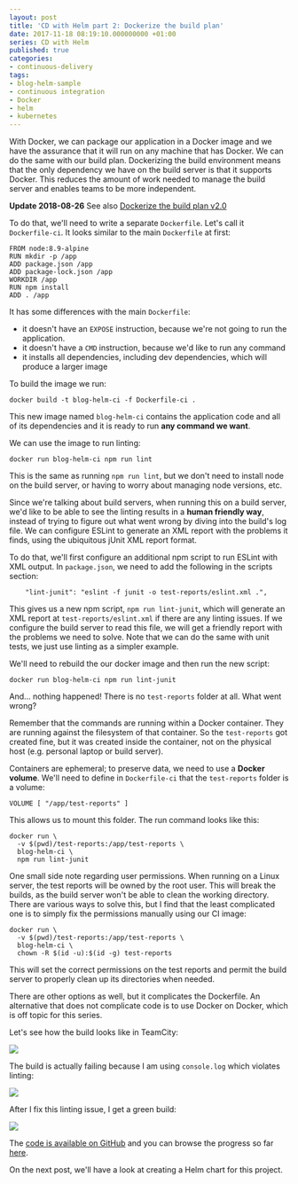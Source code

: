 ```yaml
---
layout: post
title: 'CD with Helm part 2: Dockerize the build plan'
date: 2017-11-18 08:19:10.000000000 +01:00
series: CD with Helm
published: true
categories:
- continuous-delivery
tags:
- blog-helm-sample
- continuous integration
- Docker
- helm
- kubernetes
---
```


With Docker, we can package our application in a Docker image and we have the assurance that it will run on any machine that has Docker. We can do the same with our build plan. Dockerizing the build environment means that the only dependency we have on the build server is that it supports Docker. This reduces the amount of work needed to manage the build server and enables teams to be more independent.

<!--more-->

<strong>Update 2018-08-26</strong> See also <a href="{{ site.baseurl }}/2018/08/26/dockerize-the-build-plan-v2-0.html">Dockerize the build plan v2.0</a>

To do that, we'll need to write a separate <code>Dockerfile</code>. Let's call it <code>Dockerfile-ci</code>. It looks similar to the main <code>Dockerfile</code> at first:

```
FROM node:8.9-alpine
RUN mkdir -p /app
ADD package.json /app
ADD package-lock.json /app
WORKDIR /app
RUN npm install
ADD . /app
```

It has some differences with the main <code>Dockerfile</code>:
<ul>
<li>it doesn't have an <code>EXPOSE</code> instruction, because we're not going to run the application.</li>
<li>it doesn't have a <code>CMD</code> instruction, because we'd like to run any command</li>
<li>it installs all dependencies, including dev dependencies, which will produce a larger image</li>
</ul>

To build the image we run:

```
docker build -t blog-helm-ci -f Dockerfile-ci .
```

This new image named <code>blog-helm-ci</code> contains the application code and all of its dependencies and it is ready to run <strong>any command we want</strong>.

We can use the image to run linting:

```
docker run blog-helm-ci npm run lint
```

This is the same as running <code>npm run lint</code>, but we don't need to install node on the build server, or having to worry about managing node versions, etc.

Since we're talking about build servers, when running this on a build server, we'd like to be able to see the linting results in a <strong>human friendly way</strong>, instead of trying to figure out what went wrong by diving into the build's log file. We can configure ESLint to generate an XML report with the problems it finds, using the ubiquitous jUnit XML report format.

To do that, we'll first configure an additional npm script to run ESLint with XML output. In <code>package.json</code>, we need to add the following in the scripts section:

```
    "lint-junit": "eslint -f junit -o test-reports/eslint.xml .",
```

This gives us a new npm script, <code>npm run lint-junit</code>, which will generate an XML report at <code>test-reports/eslint.xml</code> if there are any linting issues. If we configure the build server to read this file, we will get a friendly report with the problems we need to solve. Note that we can do the same with unit tests, we just use linting as a simpler example.

We'll need to rebuild the our docker image and then run the new script:

```
docker run blog-helm-ci npm run lint-junit
```

And... nothing happened! There is no <code>test-reports</code> folder at all. What went wrong?

Remember that the commands are running within a Docker container. They are running against the filesystem of that container. So the <code>test-reports</code> got created fine, but it was created inside the container, not on the physical host (e.g. personal laptop or build server).

Containers are ephemeral; to preserve data, we need to use a <strong>Docker volume</strong>. We'll need to define in <code>Dockerfile-ci</code> that the <code>test-reports</code> folder is a volume:

```
VOLUME [ "/app/test-reports" ]
```

This allows us to mount this folder. The run command looks like this:

```
docker run \
  -v $(pwd)/test-reports:/app/test-reports \
  blog-helm-ci \
  npm run lint-junit
```

One small side note regarding user permissions. When running on a Linux server, the test reports will be owned by the root user. This will break the builds, as the build server won't be able to clean the working directory. There are various ways to solve this, but I find that the least complicated one is to simply fix the permissions manually using our CI image:

```
docker run \
  -v $(pwd)/test-reports:/app/test-reports \
  blog-helm-ci \
  chown -R $(id -u):$(id -g) test-reports
```

This will set the correct permissions on the test reports and permit the build server to properly clean up its directories when needed.

There are other options as well, but it complicates the Dockerfile. An alternative that does not complicate code is to use Docker on Docker, which is off topic for this series.

Let's see how the build looks like in TeamCity:

<img src="{{ site.baseurl }}/assets/2017/teamcity-steps.png" />

The build is actually failing because I am using <code>console.log</code> which violates linting:

<img src="{{ site.baseurl }}/assets/2017/teamcity-failed.png" />

After I fix this linting issue, I get a green build:

<img src="{{ site.baseurl }}/assets/2017/teamcity-pass.png" />

The <a href="https://github.com/ngeor/blog-helm" target="_blank">code is available on GitHub</a> and you can browse the progress so far <a href="https://github.com/ngeor/blog-helm/tree/0a918f0e3e74a3d6b9cd1205a70f7dd10a822e4f" target="_blank">here</a>.

On the next post, we'll have a look at creating a Helm chart for this project.
